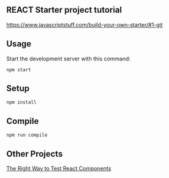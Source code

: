 REACT Starter project tutorial
---

https://www.javascriptstuff.com/build-your-own-starter/#1-git

Usage
---

Start the development server with this command:

```
npm start
```

Setup
---

```
npm install
```

Compile
---

```
npm run compile
```

Other Projects
---
[The Right Way to Test React Components](https://medium.freecodecamp.org/the-right-way-to-test-react-components-548a4736ab22)
